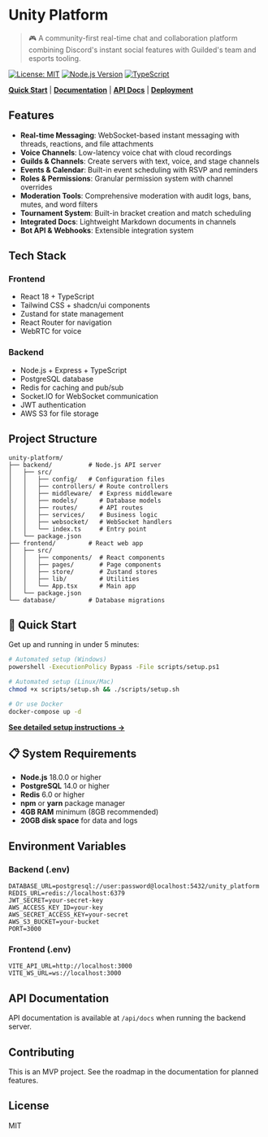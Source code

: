 # Unity Platform

> 🎮 A community-first real-time chat and collaboration platform combining Discord's instant social features with Guilded's team and esports tooling.

[![License: MIT](https://img.shields.io/badge/License-MIT-yellow.svg)](https://opensource.org/licenses/MIT)
[![Node.js Version](https://img.shields.io/badge/node-%3E%3D18.0.0-brightgreen)](https://nodejs.org/)
[![TypeScript](https://img.shields.io/badge/TypeScript-5.0-blue)](https://www.typescriptlang.org/)

**[Quick Start](./QUICK_START.md)** | **[Documentation](./SETUP.md)** | **[API Docs](./API.md)** | **[Deployment](./DEPLOYMENT.md)**

## Features

- **Real-time Messaging**: WebSocket-based instant messaging with threads, reactions, and file attachments
- **Voice Channels**: Low-latency voice chat with cloud recordings
- **Guilds & Channels**: Create servers with text, voice, and stage channels
- **Events & Calendar**: Built-in event scheduling with RSVP and reminders
- **Roles & Permissions**: Granular permission system with channel overrides
- **Moderation Tools**: Comprehensive moderation with audit logs, bans, mutes, and word filters
- **Tournament System**: Built-in bracket creation and match scheduling
- **Integrated Docs**: Lightweight Markdown documents in channels
- **Bot API & Webhooks**: Extensible integration system

## Tech Stack

### Frontend
- React 18 + TypeScript
- Tailwind CSS + shadcn/ui components
- Zustand for state management
- React Router for navigation
- WebRTC for voice

### Backend
- Node.js + Express + TypeScript
- PostgreSQL database
- Redis for caching and pub/sub
- Socket.IO for WebSocket communication
- JWT authentication
- AWS S3 for file storage

## Project Structure

```
unity-platform/
├── backend/          # Node.js API server
│   ├── src/
│   │   ├── config/   # Configuration files
│   │   ├── controllers/ # Route controllers
│   │   ├── middleware/  # Express middleware
│   │   ├── models/      # Database models
│   │   ├── routes/      # API routes
│   │   ├── services/    # Business logic
│   │   ├── websocket/   # WebSocket handlers
│   │   └── index.ts     # Entry point
│   └── package.json
├── frontend/         # React web app
│   ├── src/
│   │   ├── components/  # React components
│   │   ├── pages/       # Page components
│   │   ├── store/       # Zustand stores
│   │   ├── lib/         # Utilities
│   │   └── App.tsx      # Main app
│   └── package.json
└── database/         # Database migrations
```

## 🚀 Quick Start

Get up and running in under 5 minutes:

```bash
# Automated setup (Windows)
powershell -ExecutionPolicy Bypass -File scripts/setup.ps1

# Automated setup (Linux/Mac)
chmod +x scripts/setup.sh && ./scripts/setup.sh

# Or use Docker
docker-compose up -d
```

**[See detailed setup instructions →](./QUICK_START.md)**

## 📋 System Requirements

- **Node.js** 18.0.0 or higher
- **PostgreSQL** 14.0 or higher
- **Redis** 6.0 or higher
- **npm** or **yarn** package manager
- **4GB RAM** minimum (8GB recommended)
- **20GB disk space** for data and logs

## Environment Variables

### Backend (.env)
```
DATABASE_URL=postgresql://user:password@localhost:5432/unity_platform
REDIS_URL=redis://localhost:6379
JWT_SECRET=your-secret-key
AWS_ACCESS_KEY_ID=your-key
AWS_SECRET_ACCESS_KEY=your-secret
AWS_S3_BUCKET=your-bucket
PORT=3000
```

### Frontend (.env)
```
VITE_API_URL=http://localhost:3000
VITE_WS_URL=ws://localhost:3000
```

## API Documentation

API documentation is available at `/api/docs` when running the backend server.

## Contributing

This is an MVP project. See the roadmap in the documentation for planned features.

## License

MIT
